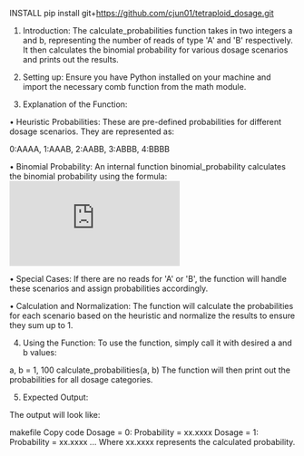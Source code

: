INSTALL
pip install git+https://github.com/cjun01/tetraploid_dosage.git



1. Introduction:
The calculate_probabilities function takes in two integers a and b, representing the number of reads of type 'A' and 'B' respectively. It then calculates the binomial probability for various dosage scenarios and prints out the results.

2. Setting up:
Ensure you have Python installed on your machine and import the necessary comb function from the math module.

3. Explanation of the Function:

  •	Heuristic Probabilities: These are pre-defined probabilities for different dosage scenarios. They are represented as:

  0:AAAA, 1:AAAB, 2:AABB, 3:ABBB, 4:BBBB
  
  •	Binomial Probability: An internal function binomial_probability calculates the binomial probability using the formula:
  ![formula](https://latex.codecogs.com/gif.latex?P%28X=k%29%20%3D%20%5Cbinom%7Bn%7D%7Bk%7D%20p%5Ek%20%281-p%29%5E%7Bn-k%7D)

  •	Special Cases: If there are no reads for 'A' or 'B', the function will handle these scenarios and assign probabilities accordingly.

  •	Calculation and Normalization: The function will calculate the probabilities for each scenario based on the heuristic and normalize the results to ensure they sum up to 1.

4. Using the Function:
To use the function, simply call it with desired a and b values:

a, b = 1, 100
calculate_probabilities(a, b)
The function will then print out the probabilities for all dosage categories.

5. Expected Output:

The output will look like:

makefile
Copy code
Dosage = 0: Probability = xx.xxxx
Dosage = 1: Probability = xx.xxxx
...
Where xx.xxxx represents the calculated probability.
